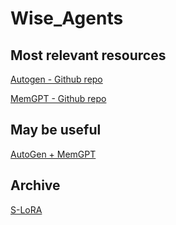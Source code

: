# Wise_Agents

## Most relevant resources

[Autogen - Github repo](https://arxiv.org/abs/2310.08560)

[MemGPT - Github repo](https://github.com/cpacker/MemGPT)

## May be useful

[AutoGen + MemGPT](https://github.com/PromptEngineer48/MemGPT-AutoGEN-LLM/)

## Archive

[S-LoRA](https://arxiv.org/abs/2311.03285v2)
